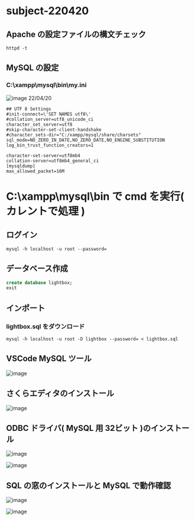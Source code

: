 # subject-220420

## Apache の設定ファイルの構文チェック
```
httpd -t
```


## MySQL の設定
### C:\xampp\mysql\bin\my.ini

![image](https://user-images.githubusercontent.com/1501327/156976420-7b22dfbb-96e9-4d79-ad49-b5e7dba1845e.png)
22/04/20
```
## UTF 8 Settings
#init-connect=\'SET NAMES utf8\'
#collation_server=utf8_unicode_ci
character_set_server=utf8
#skip-character-set-client-handshake
#character_sets-dir="C:/xampp/mysql/share/charsets"
sql_mode=NO_ZERO_IN_DATE,NO_ZERO_DATE,NO_ENGINE_SUBSTITUTION
log_bin_trust_function_creators=1

character-set-server=utf8mb4
collation-server=utf8mb4_general_ci
[mysqldump]
max_allowed_packet=16M
```

# C:\xampp\mysql\bin で cmd を実行( カレントで処理 )

## ログイン
```
mysql -h localhost -u root --password=
```

## データベース作成
```sql
create database lightbox;
exit
```

## インポート
### lightbox.sql をダウンロード
```
mysql -h localhost -u root -D lightbox --password= < lightbox.sql
```

## VSCode MySQL ツール
![image](https://user-images.githubusercontent.com/1501327/164140853-2bd4ab93-14c1-40ed-ae74-f90983125fd7.png)


## さくらエディタのインストール

![image](https://user-images.githubusercontent.com/1501327/164349789-0c0bc1c2-4b3d-4d81-8270-065ab5d754ce.png)



## ODBC ドライバ( MySQL 用 32ビット )のインストール

![image](https://user-images.githubusercontent.com/1501327/164349950-7b868130-5045-4f47-9179-d297cfaa96ee.png)

![image](https://user-images.githubusercontent.com/1501327/164349987-24ea469d-bd25-456a-906e-44ff1510f479.png)



## SQL の窓のインストールと MySQL で動作確認

![image](https://user-images.githubusercontent.com/1501327/164350059-237e1337-3614-489a-be57-d663ebd3c131.png)

![image](https://user-images.githubusercontent.com/1501327/164350117-dbc7afaa-d970-4b69-a3a0-926b1762fe98.png)

